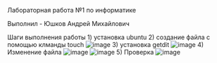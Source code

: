 Лабораторная работа №1 по информатике

Выполнил - Юшков Андрей Михайлович


Шаги выполнения работы 
1)
установка ubuntu
2)
создание файла с помощью клманды touch
![image](https://github.com/user-attachments/assets/3e44f24d-deda-45c2-8f55-56373aa7ca1e)
3)
установка getdit
![image](https://github.com/user-attachments/assets/618b45df-d86e-467f-95af-80f692b28d48)
4)
Изменение файла
![image](https://github.com/user-attachments/assets/92a8e829-90a8-49e7-a8f9-b61b63bc85aa)
![image](https://github.com/user-attachments/assets/75b80169-ff1e-4a77-a2b4-f2f83cacb9ab)
5)
Проверка
![image](https://github.com/user-attachments/assets/53200461-d16b-44dd-bcaa-630fac5edf65)

